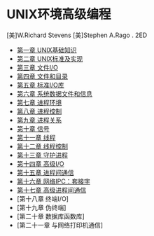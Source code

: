# UNIX环境高级编程

[美]W.Richard Stevens [美]Stephen A.Rago . 2ED

- [第一章 UNIX基础知识](chapter1.md)
- [第二章 UNIX标准及实现](chapter2.md)
- [第三章 文件I/O](chapter3.md)
- [第四章 文件和目录](chapter4.md)
- [第五章 标准I/O库](chapter5.md)
- [第六章 系统数据文件和信息](cjhapter6.md)
- [第七章 进程环境](res/chapter7.md)
- [第八章 进程控制](chapter8.md)
- [第九章 进程关系](chapter9.md)
- [第十章 信号](chapter10.md)
- [第十一章 线程](chapter11.md)
- [第十二章 线程控制](chapter12.md)
- [第十三章 守护进程](chapter13.md)
- [第十四章 高级I/O](chapter14.md)
- [第十五章 进程间通信](chapter)
- [第十六章 网络IPC：套接字](chapter16.md)
- [第十七章 高级进程间通信](chapter17.md)
- [第十八章 终端I/O]
- [第十九章 伪终端]
- [第二十章 数据库函数库]
- [第二十一章 与网络打印机通信]

